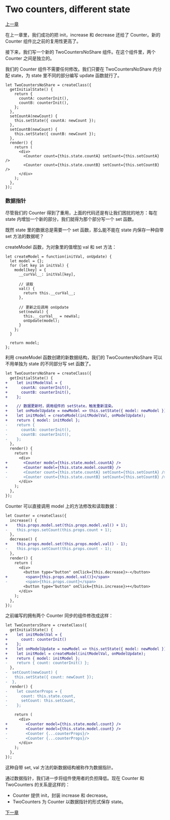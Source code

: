 # Two counters, different state

[上一章](https://github.com/blackChef/rce/blob/chinese-doc/tutorial/04.md)

在上一章里，我们成功的把 init，increase 和 decrease 还给了 Counter。新的 Counter 组件比之前的复用性更高了。

接下来，我们写一个新的 TwoCountersNoShare 组件。在这个组件里，两个 Counter 之间是独立的。

我们的 Counter 组件不需要任何修改。我们只要在 TwoCountersNoShare 内分配 state，为 state 里不同的部分编写 update 函数就行了。

```
let TwoCountersNoShare = createClass({
  getInitialState() {
    return {
      countA: counterInit(),
      countB: counterInit(),
    };
  },
  setCountA(newCount) {
    this.setState({ countA: newCount });
  },
  setCountB(newCount) {
    this.setState({ countB: newCount });
  },
  render() {
    return (
      <div>
        <Counter count={this.state.countA} setCount={this.setCountA} />
        <Counter count={this.state.countB} setCount={this.setCountB} />
      </div>
    );
  },
});
```

### 数据指针

尽管我们的 Counter 得到了重用，上面的代码还是有让我们困扰的地方：每在 state 内增加一个新的部分，我们就得为那个部分写一个 set 函数。

既然 state 里的数据总是需要一个 set 函数，那么能不能在 state 内保存一种自带 set 方法的数据呢？


createModel 函数，为对象里的值增加 val 和 set 方法：

```
let createModel = function(initVal, onUpdate) {
  let model = {};
  for (let key in initVal) {
    model[key] = {
      __curVal__: initVal[key],

      // 读取
      val() {
        return this.__curVal__;
      },

      // 更新之后调用 onUpdate
      set(newVal) {
        this.__curVal__ = newVal;
        onUpdate(model);
      }
    };
  }

  return model;
};
```

利用 createModel 函数创建的新数据结构，我们的 TwoCountersNoShare 可以不用单独为 state 的不同部分写 set 函数了。

```diff
let TwoCountersNoShare = createClass({
  getInitialState() {
+    let initModelVal = {
+      countA: counterInit(),
+      countB: counterInit(),
+    };

+    // 数据更新时，调用组件的 setState，触发重新渲染。
+    let onModelUpdate = newModel => this.setState({ model: newModel });
+    let initModel = createModel(initModelVal, onModelUpdate);
+    return { model: initModel };
-    return {
-      countA: counterInit(),
-      countB: counterInit(),
-    };
  },
  render() {
    return (
      <div>
+       <Counter model={this.state.model.countA} />
+       <Counter model={this.state.model.countB} />
-       <Counter count={this.state.countA} setCount={this.setCountA} />
-       <Counter count={this.state.countB} setCount={this.setCountB} />
      </div>
    );
  },
});
```

Counter 可以直接调用 model 上的方法修改和读取数据：

```diff
let Counter = createClass({
  increase() {
+    this.props.model.set(this.props.model.val() + 1);
-    this.props.setCount(this.props.count + 1);
  },
  decrease() {
+    this.props.model.set(this.props.model.val() - 1);
-    this.props.setCount(this.props.count - 1);
  },
  render() {
    return (
      <div>
        <button type="button" onClick={this.decrease}>-</button>
+        <span>{this.props.model.val()}</span>
-        <span>{this.props.count}</span>
        <button type="button" onClick={this.increase}>+</button>
      </div>
    );
  },
});
```

之前编写的拥有两个 Counter 同步的组件修改成这样：

```diff
let TwoCountersShare = createClass({
  getInitialState() {
+    let initModelVal = {
+      count: counterInit()
+    };
+    let onModelUpdate = newModel => this.setState({ model: newModel });
+    let initModel = createModel(initModelVal, onModelUpdate);
+    return { model: initModel };
-    return { count: counterInit() };
  },
-  setCount(newCount) {
-   this.setState({ count: newCount });
-  },
  render() {
-    let counterProps = {
-      count: this.state.count,
-      setCount: this.setCount,
-    };

    return (
      <div>
+        <Counter model={this.state.model.count} />
+        <Counter model={this.state.model.count} />
-        <Counter {...counterProps}/>
-        <Counter {...counterProps}/>
      </div>
    );
  },
});
```

这种自带 set, val 方法的新数据结构被称作为数据指针。

通过数据指针，我们进一步将组件使用者的负担降低。现在 Counter 和 TwoCounters 的关系是这样的：

- Counter 提供 init，封装 increase 和 decrease。
- TwoCounters 为 Counter 以数据指针的形式保存 state。

[下一章](https://github.com/blackChef/rce/blob/chinese-doc/tutorial/06.md)


